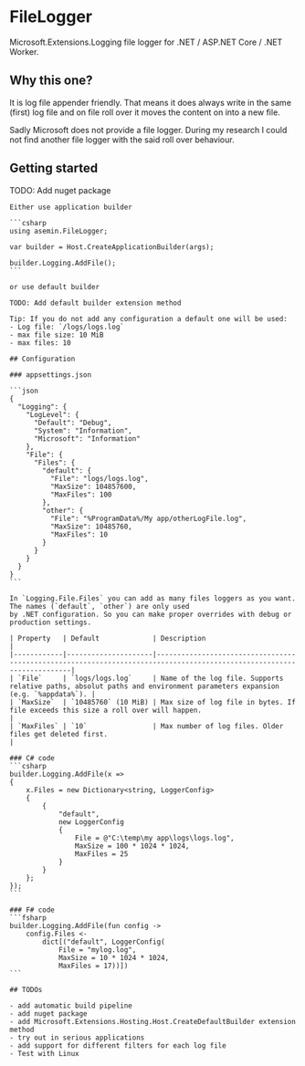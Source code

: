# FileLogger

Microsoft.Extensions.Logging file logger for .NET / ASP.NET Core / .NET Worker.

## Why this one?

It is log file appender friendly. That means it does always write in the same (first) log file and on file roll over it
moves the content on into a new file.

Sadly Microsoft does not provide a file logger. During my research I could not find another file logger with the said
roll over behaviour.

## Getting started

TODO: Add nuget package
~~~~
Either use application builder

```csharp
using asemin.FileLogger;

var builder = Host.CreateApplicationBuilder(args);

builder.Logging.AddFile();
```

or use default builder

TODO: Add default builder extension method

Tip: If you do not add any configuration a default one will be used:
- Log file: `/logs/logs.log` 
- max file size: 10 MiB
- max files: 10

## Configuration

### appsettings.json

```json
{
  "Logging": {
    "LogLevel": {
      "Default": "Debug",
      "System": "Information",
      "Microsoft": "Information"
    },
    "File": {
      "Files": {
        "default": {
          "File": "logs/logs.log",
          "MaxSize": 104857600,
          "MaxFiles": 100
        },
        "other": {
          "File": "%ProgramData%/My app/otherLogFile.log",
          "MaxSize": 10485760,
          "MaxFiles": 10
        }
      }
    }
  }
}
```

In `Logging.File.Files` you can add as many files loggers as you want. The names (`default`, `other`) are only used
by .NET configuration. So you can make proper overrides with debug or production settings.

| Property   | Default             | Description                                                                                                           |
|------------|---------------------|-----------------------------------------------------------------------------------------------------------------------|
| `File`     | `logs/logs.log`     | Name of the log file. Supports relative paths, absolut paths and environment parameters expansion (e.g. `%appdata%`). |
| `MaxSize`  | `10485760` (10 MiB) | Max size of log file in bytes. If file exceeds this size a roll over will happen.                                     |
| `MaxFiles` | `10`                | Max number of log files. Older files get deleted first.                                                               |

### C# code
```csharp
builder.Logging.AddFile(x =>
{
    x.Files = new Dictionary<string, LoggerConfig>
    {
        {
            "default",
            new LoggerConfig
            {
                File = @"C:\temp\my app\logs\logs.log",
                MaxSize = 100 * 1024 * 1024,
                MaxFiles = 25
            }
        }
    };
});
```

### F# code
```fsharp
builder.Logging.AddFile(fun config ->
    config.Files <-
        dict[("default", LoggerConfig(
            File = "mylog.log",
            MaxSize = 10 * 1024 * 1024,
            MaxFiles = 17))])
```

## TODOs

- add automatic build pipeline
- add nuget package
- add Microsoft.Extensions.Hosting.Host.CreateDefaultBuilder extension method
- try out in serious applications
- add support for different filters for each log file
- Test with Linux
